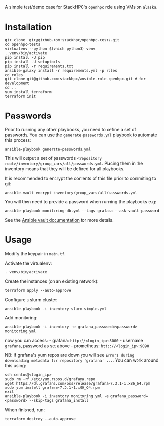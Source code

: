 A simple test/demo case for StackHPC's `openhpc` role using VMs on `alaska`.

# Installation

    git clone  git@github.com:stackhpc/openhpc-tests.git
    cd openhpc-tests
    virtualenv --python $(which python3) venv
    . venv/bin/activate
    pip install -U pip
    pip install -U setuptools
    pip install -r requirements.txt
    ansible-galaxy install -r requirements.yml -p roles
    cd roles
    git clone git@github.com:stackhpc/ansible-role-openhpc.git # for development
    cd ..
    yum install terraform
    terraform init

# Passwords

Prior to running any other playbooks, you need to define a set of passwords. You can
use the `generate-passwords.yml` playbook to automate this process:

```
ansible-playbook generate-passwords.yml
```

This will output a set of passwords <`repository root>/inventory/group_vars/all/passwords.yml`.
Placing them in the inventory means that they will be defined for all playbooks.

It is recommended to encrypt the contents of this file prior to commiting to git:

```
ansible-vault encrypt inventory/group_vars/all/passwords.yml
```

You will then need to provide a password when running the playbooks e.g:

```
ansible-playbook monitoring-db.yml --tags grafana --ask-vault-password
```

See the [Ansible vault documentation](https://docs.ansible.com/ansible/latest/user_guide/vault.html) for more details.

# Usage

Modify the keypair in `main.tf`.

Activate the virtualenv:

    . venv/bin/activate

Create the instances (on an existing network):

    terraform apply --auto-approve

Configure a slurm cluster:

    ansible-playbook -i inventory slurm-simple.yml

Add monitoring:

    ansible-playbook -i inventory -e grafana_password=<password> monitoring.yml

now you can access:
    - grafana: `http://<login_ip>:3000` - username `grafana`, password as set above
    - prometheus: `http://<login_ip>:9090`

NB: if grafana's yum repos are down you will see `Errors during downloading metadata for repository 'grafana' ...`. You can work around this using:

    ssh centos@<login_ip>
    sudo rm -rf /etc/yum.repos.d/grafana.repo
    wget https://dl.grafana.com/oss/release/grafana-7.3.1-1.x86_64.rpm
    sudo yum install grafana-7.3.1-1.x86_64.rpm
    exit
    ansible-playbook -i inventory monitoring.yml -e grafana_password=<password> --skip-tags grafana_install

When finished, run:

    terraform destroy --auto-approve
